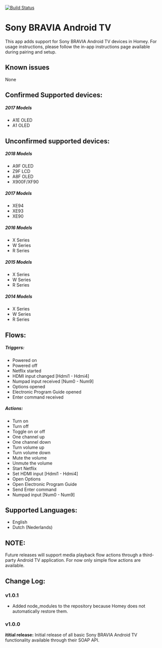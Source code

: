 [![Build Status](https://travis-ci.com/FricoRico/Homey.SonyBraviaAndroidTV.svg?branch=develop)](https://travis-ci.com/FricoRico/Homey.SonyBraviaAndroidTV)

# Sony BRAVIA Android TV
This app adds support for Sony BRAVIA Android TV devices in Homey. For usage instructions, please follow the in-app instructions page available during pairing and setup.

## Known issues
None

## Confirmed Supported devices:
##### 2017 Models
* A1E OLED
* A1 OLED

## Unconfirmed supported devices:
##### 2018 Models
* A9F OLED
* Z9F LCD
* A8F OLED
* X900F/XF90

##### 2017 Models
* XE94
* XE93
* XE90

##### 2016 Models
* X Series
* W Series
* R Series

##### 2015 Models
* X Series
* W Series
* R Series

##### 2014 Models
* X Series
* W Series
* R Series

## Flows:

##### Triggers:
- Powered on
- Powered off
- Netflix started
- HDMI input changed [Hdmi1 - Hdmi4]
- Numpad input received [Num0 - Num9]
- Options opened
- Electronic Program Guide opened
- Enter command received

##### Actions:
- Turn on
- Turn off
- Toggle on or off
- One channel up
- One channel down
- Turn volume up
- Turn volume down
- Mute the volume
- Unmute the volume
- Start Netflix
- Set HDMI input [Hdmi1 - Hdmi4]
- Open Options
- Open Electronic Program Guide
- Send Enter command
- Numpad input [Num0 - Num9]

## Supported Languages:
* English
* Dutch (Nederlands)

## NOTE:
Future releases will support media playback flow actions through a third-party Android TV application. For now only simple flow actions are available.

## Change Log:

### v1.0.1
- Added node_modules to the repository because Homey does not automatically restore them.

### v1.0.0
**ititial release:** Initial release of all basic Sony BRAVIA Android TV functionality available through their SOAP API.
